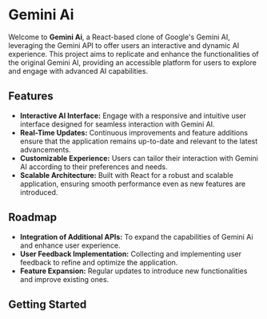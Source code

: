 # Gemini Ai

Welcome to **Gemini Ai**, a React-based clone of Google's Gemini AI, leveraging the Gemini API to offer users an interactive and dynamic AI experience. This project aims to replicate and enhance the functionalities of the original Gemini AI, providing an accessible platform for users to explore and engage with advanced AI capabilities.

## Features

- **Interactive AI Interface:** Engage with a responsive and intuitive user interface designed for seamless interaction with Gemini AI.
- **Real-Time Updates:** Continuous improvements and feature additions ensure that the application remains up-to-date and relevant to the latest advancements.
- **Customizable Experience:** Users can tailor their interaction with Gemini AI according to their preferences and needs.
- **Scalable Architecture:** Built with React for a robust and scalable application, ensuring smooth performance even as new features are introduced.

## Roadmap

- **Integration of Additional APIs:** To expand the capabilities of Gemini Ai and enhance user experience.
- **User Feedback Implementation:** Collecting and implementing user feedback to refine and optimize the application.
- **Feature Expansion:** Regular updates to introduce new functionalities and improve existing ones.

## Getting Started